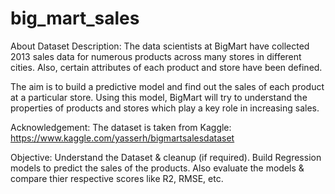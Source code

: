 # big_mart_sales

About Dataset
Description:
The data scientists at BigMart have collected 2013 sales data for numerous products across many stores in different cities. Also, certain attributes of each product and store have been defined.

The aim is to build a predictive model and find out the sales of each product at a particular store.
Using this model, BigMart will try to understand the properties of products and stores which play a key role in increasing sales.

Acknowledgement:
The dataset is taken from Kaggle:\
https://www.kaggle.com/yasserh/bigmartsalesdataset

Objective:
Understand the Dataset & cleanup (if required).
Build Regression models to predict the sales of the products.
Also evaluate the models & compare thier respective scores like R2, RMSE, etc.
